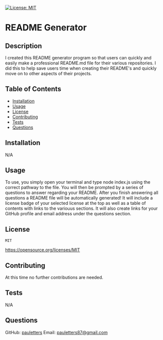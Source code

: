 

  [![License: MIT](https://img.shields.io/badge/License-MIT-yellow.svg)](https://opensource.org/licenses/MIT)

# README Generator

## Description
I created this README generator program so that users can quickly and easily make a professional README.md file for their various repositories. I did this to help save users time when creating their README's and quickly move on to other aspects of their projects.

## Table of Contents
- [Installation](#installation)
- [Usage](#usage)
- [License](#license)
- [Contributing](#contributing)
- [Tests](#tests)
- [Questions](#questions)

## Installation
N/A

## Usage
To use, you simply open your terminal and type node index.js using the correct pathway to the file. You will then be prompted by a series of questions to answer regarding your README. After you finish answering all questions a README file will be automatically generated! It will include a license badge of your selected license at the top as well as a table of contents with links to the variouus sections. It will also create links for your GitHub profile and email address under the questions section.


  ## License
    MIT
    
  https://opensource.org/licenses/MIT



## Contributing
At this time no further contributions are needed.

## Tests
N/A

## Questions
GitHub: [pauletters](https://github.com/pauletters)
Email: pauletters87@gmail.com
